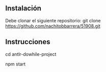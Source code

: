 ## Instalación
Debe clonar el siguiente repositorio: git clone https://github.com/nachitobbarrera/51908.git

## Instrucciones
cd antlr-dowhile-project

npm start
